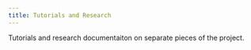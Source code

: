 ```yaml
---
title: Tutorials and Research
---
```


Tutorials and research documentaiton on separate pieces of the project.